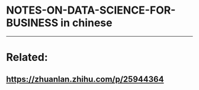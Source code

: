 # NOTES-ON-DATA-SCIENCE-FOR-BUSINESS in chinese
---
# Related: 
## https://zhuanlan.zhihu.com/p/25944364
